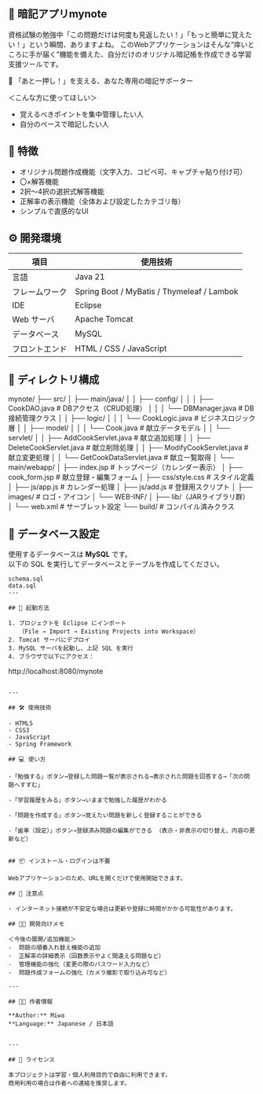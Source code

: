 ## 📝 暗記アプリmynote
 
資格試験の勉強中「この問題だけは何度も見返したい！」「もっと簡単に覚えたい！」という瞬間、ありますよね。
このWebアプリケーションはそんな“痒いところに手が届く”機能を備えた、自分だけのオリジナル暗記帳を作成できる学習支援ツールです。

 🧠 「あと一押し！」を支える、あなた専用の暗記サポーター
 
 ＜こんな方に使ってほしい＞
- 覚えるべきポイントを集中管理したい人
- 自分のペースで暗記したい人


## 🚀 特徴

- オリジナル問題作成機能（文字入力、コピペ可、キャプチャ貼り付け可）
- 〇×解答機能
- 2択～4択の選択式解答機能
- 正解率の表示機能（全体および設定したカテゴリ毎）
- シンプルで直感的なUI

## ⚙️ 開発環境

| 項目 | 使用技術 |
|------|------------|
| 言語 | Java 21 |
| フレームワーク | Spring Boot / MyBatis / Thymeleaf / Lambok |
| IDE | Eclipse |
| Web サーバ | Apache Tomcat |
| データベース | MySQL |
| フロントエンド | HTML / CSS / JavaScript |

## 📁 ディレクトリ構成

mynote/
├── src/
│   ├── main/java/
│   │   ├── config/
│   │   │   ├── CookDAO.java         # DBアクセス（CRUD処理）
│   │   │   └── DBManager.java       # DB接続管理クラス
│   │   ├── logic/
│   │   │   └── CookLogic.java       # ビジネスロジック層
│   │   ├── model/
│   │   │   └── Cook.java            # 献立データモデル
│   │   └── servlet/
│   │       ├── AddCookServlet.java      # 献立追加処理
│   │       ├── DeleteCookServlet.java   # 献立削除処理
│   │       ├── ModifyCookServlet.java   # 献立変更処理
│   │       └── GetCookDataServlet.java  # 献立一覧取得
│   └── main/webapp/
│       ├── index.jsp               # トップページ（カレンダー表示）
│       ├── cook_form.jsp           # 献立登録・編集フォーム
│       ├── css/style.css           # スタイル定義
│       ├── js/app.js               # カレンダー処理
│       ├── js/add.js               # 登録用スクリプト
│       ├── images/                 # ロゴ・アイコン
│       └── WEB-INF/
│           ├── lib/（JARライブラリ群）
│           └── web.xml             # サーブレット設定
└── build/                          # コンパイル済みクラス


## 💾 データベース設定

使用するデータベースは **MySQL** です。  
以下の SQL を実行してデータベースとテーブルを作成してください。

```
schema.sql
data.sql
---

## 🚀 起動方法

1. プロジェクトを Eclipse にインポート
   （File → Import → Existing Projects into Workspace）
2. Tomcat サーバにデプロイ
3. MySQL サーバを起動し、上記 SQL を実行
4. ブラウザで以下にアクセス：

```
http://localhost:8080/mynote
```

---

## 🛠️ 使用技術

- HTML5
- CSS3
- JavaScript
- Spring Framework

## 💻 使い方

-「勉強する」ボタン→登録した問題一覧が表示される→表示された問題を回答する→「次の問題へすすむ」

-「学習履歴をみる」ボタン→いままで勉強した履歴がわかる

-「問題を作成する」ボタン→覚えたい問題を新しく登録することができる

-「歯車（設定）」ボタン→登録済み問題の編集ができる （表示・非表示の切り替え、内容の更新など）


## 📦 インストール・ログインは不要

Webアプリケーションのため、URLを開くだけで使用開始できます。

## 📌 注意点

- インターネット接続が不安定な場合は更新や登録に時間がかかる可能性があります。

## 🧑‍💻 開発向けメモ

＜今後の展開/追加機能＞
-  問題の順番入れ替え機能の追加
-  正解率の詳細表示（回数表示やよく間違える問題など）
-  管理機能の強化（変更の際のパスワード入力など）
-  問題作成フォームの強化（カメラ撮影で取り込み可など）

---

## 👩‍💻 作者情報

**Author:** Miwa
**Language:** Japanese / 日本語


---

## 📝 ライセンス

本プロジェクトは学習・個人利用目的で自由に利用できます。
商用利用の場合は作者への連絡を推奨します。

